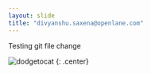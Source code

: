 ```yaml
---
layout: slide
title: "divyanshu.saxena@openlane.com"
---
```


Testing git file change

![dodgetocat](https://octodex.github.com/images/dodgetocat_v2.png)
{: .center}
